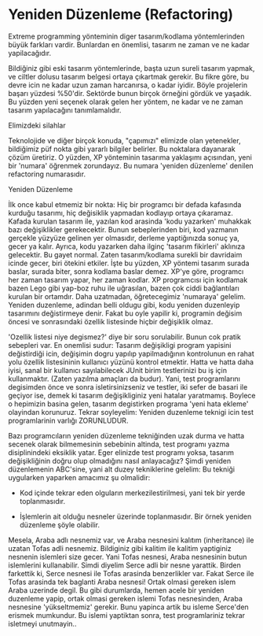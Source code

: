 # Yeniden Düzenleme (Refactoring)

Extreme programming yönteminin diger tasarım/kodlama yöntemlerinden
büyük farkları vardir. Bunlardan en önemlisi, tasarım ne zaman ve ne
kadar yapilacağıdır.

Bildiğiniz gibi eski tasarım yöntemlerinde, başta uzun sureli tasarım
yapmak, ve ciltler dolusu tasarım belgesi ortaya çıkartmak gerekir. Bu
fikre göre, bu devre icin ne kadar uzun zaman harcanırsa, o kadar
iyidir.  Böyle projelerin başarı yüzdesi %50'dir. Sektörde bunun
birçok örneğini gördük ve yaşadık.  Bu yüzden yeni seçenek olarak
gelen her yöntem, ne kadar ve ne zaman tasarım yapılacağını
tanımlamalıdır.

Elimizdeki silahlar

Teknolojide ve diğer birçok konuda, "çapımızı" elimizde olan
yetenekler, bildiğimiz püf nokta gibi yararlı bilgiler belirler. Bu
noktalara dayanarak çözüm üretiriz. O yüzden, XP yönteminin tasarıma
yaklaşımı açısından, yeni bir 'numara' öğrenmek zorundayız. Bu numara
'yeniden düzenleme' denilen refactoring numarasıdır.

Yeniden Düzenleme

İlk once kabul etmemiz bir nokta: Hiç bir programcı bir
defada kafasında kurduğu tasarımı, hiç değisiklik yapmadan kodlayıp
ortaya çıkaramaz. Kafada kurulan tasarım ile, yazılan kod arasinda
'kodu yazarken' muhakkak bazı değişiklikler gerekecektir. Bunun
sebeplerinden biri, kod yazmanın gerçekle yüzyüze gelinen yer
olmasıdır, derleme yaptiğınızda sonuç ya, gecer ya kalır. Ayrıca, kodu
yazarken daha ilginç 'tasarım fikirleri' aklınıza gelecektir. Bu gayet
normal. Zaten tasarım/kodlama surekli bir davridaim icinde gecer, biri
ötekini etkiler.  İşte bu yüzden, XP yöntemi tasarım surada baslar,
surada biter, sonra kodlama baslar demez. XP'ye göre, programcı her
zaman tasarım yapar, her zaman kodlar. XP programcısı için kodlamak
bazen Lego gibi yap-boz ruhu ile uğrasılan, bazen çok ciddi
bağlantıları kurulan bir ortamdır.  Daha uzatmadan, öğretecegimiz
'numaraya' gelelim. Yeniden duzenleme, adindan belli oldugu gibi, kodu
yeniden duzenleyip tasarımını değistirmeye denir. Fakat bu oyle
yapilir ki, programin değisim öncesi ve sonrasındaki özellik
listesinde hiçbir değişiklik olmaz.

'Ozellik listesi niye degismez?'  diye bir soru sorulabilir. Bunun cok
pratik sebepleri var. En onemlisi sudur: Tasarım değişikligi program
yapisini değistirdiği icin, değişimin dogru yapılıp yapilmadığının
kontrolunun en rahat yolu özellik listesininin kullanıcı yüzünü
kontrol etmektir. Hatta ve hatta daha iyisi, sanal bir kullanıcı
sayılabilecek JUnit birim testlerinizi bu iş için kullanmaktır. (Zaten
yazılma amaçları da budur). Yani, test programlarını degisimden önce
ve sonra isletirsinizseniz ve testler, iki sefer de basari ile geçiyor
ise, demek ki tasarım değişikliginiz yeni hatalar yaratmamış.  Boylece
o hepimizin basina gelen, tasarım degistirken programa 'yeni hata
ekleme' olayindan korunuruz.  Tekrar soyleyelim: Yeniden duzenleme
teknigi icin test programlarinin varlığı ZORUNLUDUR.

Bazı programcıların yeniden düzenleme tekniğinden uzak durma ve hatta
secenek olarak bilmemesinin sebebinin altinda, test programı yazma
disiplinindeki eksiklik yatar. Eger elinizde test programı yoksa,
tasarım değişikliğinin doğru olup olmadığını nasıl anlayacağız?  Şimdi
yeniden düzenlemenin ABC'sine, yani alt duzey tekniklerine gelelim: Bu
tekniği uygularken yaparken amacımız şu olmalidir:

* Kod içinde tekrar eden olguların merkezilestirilmesi, yani tek bir
yerde toplanmasıdır.

* İşlemlerin ait olduğu nesneler üzerinde toplanmasıdır.  Bir örnek
yeniden düzenleme şöyle olabilir.

Mesela, Araba adlı nesnemiz var, ve Araba nesnesini kalıtım
(inheritance) ile uzatan Tofas adli nesnemiz. Bildiginiz gibi kalitim
ile kalitim yaptiginiz nesnenin islemleri size gecer. Yani Tofas
nesnesi, Araba nesnesinin butun islemlerini kullanabilir.  Simdi
diyelim Serce adli bir nesne yarattik. Birden farkettik ki, Serce
nesnesi ile Tofas arasinda benzerlikler var. Fakat Serce ile Tofas
arasinda tek baglanti Araba nesnesi! Ortak olmasi gereken islem Araba
uzerinde degil.  Bu gibi durumlarda, hemen acele bir yeniden duzenleme
yapip, ortak olmasi gereken islemi Tofas nesnesinden, Araba nesnesine
'yükseltmemiz' gerekir. Bunu yapinca artik bu isleme Serce'den erismek
mumkundur.  Bu islemi yaptiktan sonra, test programlariniz tekrar
isletmeyi unutmayin..

